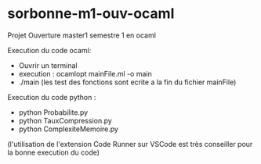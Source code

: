 # sorbonne-m1-ouv-ocaml
Projet Ouverture master1 semestre 1 en ocaml

Execution du code ocaml:
 - Ouvrir un terminal
 - execution : ocamlopt mainFile.ml -o main
 - ./main
 (les test des fonctions sont ecrite a la fin du fichier mainFile)

 Execution du code python :
 - python Probabilite.py
 - python TauxCompression.py
 - python ComplexiteMemoire.py

 (l'utilisation de l'extension Code Runner sur VSCode est très conseiller pour la bonne execution du code)
